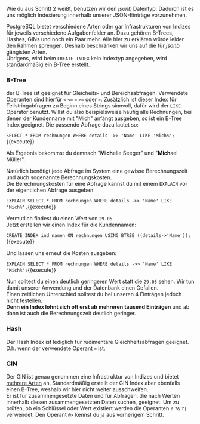 
Wie du aus Schritt 2 weißt, benutzen wir den _jsonb_ Datentyp. Dadurch ist es uns möglich Indexierung innerhalb unserer JSON-Einträge vorzunehmen.

PostgreSQL bietet verschiedene Arten oder gar Infrastrukturen von Indizes für jeweils verschiedene Aufgabenfelder an.
Dazu gehören B-Trees, Hashes, GINs und noch ein Paar mehr. Alle hier zu erklären würde leider den Rahmen sprengen. Deshalb beschränken wir uns auf die für _jsonb_ gängisten Arten.  
Übrigens, wird beim `CREATE INDEX` kein Indextyp angegeben, wird standardmäßig ein B-Tree erstellt.

### B-Tree
der B-Tree ist geeignet für Gleicheits- und Bereichsabfragen. Verwendete Operanten sind hierfür `<` `<=` `=` `>=` oder `>`. Zusätzlich ist dieser Index für Teilstringabfragen zu Beginn eines Strings sinnvoll, dafür wird der `LIKE` Operator benutzt.
Willst du also beispielsweise häufig alle Rechnungen, bei denen der Kundenname mit "Mich" anfängt ausgeben, so ist ein B-Tree Index geeignet. Die passende Abfrage dazu lautet so:

`SELECT * FROM rechnungen WHERE details ->> 'Name' LIKE 'Mich%';`{{execute}}

Als Ergebnis bekommst du demnach "**Mich**elle Seeger" und "**Mich**ael Müller".

Natürlich benötigt jede Abfrage im System eine gewisse Berechnungszeit und auch sogenannte Berechnungskosten.  
Die Berechnungskosten für eine Abfrage kannst du mit einem `EXPLAIN` vor der eigentlichen Abfrage ausgeben:  

`EXPLAIN SELECT * FROM rechnungen WHERE details ->> 'Name' LIKE 'Mich%';`{{execute}}

Vermutlich findest du einen Wert von `29.05`.   
Jetzt erstellen wir einen Index für die Kundennamen:  

`CREATE INDEX ind_namen ON rechnungen USING BTREE ((details->'Name'));`{{execute}}

Und lassen uns erneut die Kosten ausgeben:  

`EXPLAIN SELECT * FROM rechnungen WHERE details ->> 'Name' LIKE 'Mich%';`{{execute}}

Nun solltest du einen deutlich geringeren Wert statt die `29.05` sehen. Wir tun damit unserer Anwendung und der Datenbank einen Gefallen.  
Einen zeitlichen Unterschied solltest du bei unseren 4 Einträgen jedoch nicht festellen.  
**Denn ein Index lohnt sich oft erst ab mehreren tausend Einträgen** und ab dann ist auch die Berechnungszeit deutlich geringer.

### Hash 
Der Hash Index ist  lediglich für rudimentäre Gleichheitsabfragen geeignet. D.h. wenn der verwendete Operant `=` ist. 


### GIN
Der GIN ist genau genommen eine Infrastruktur von Indizes und bietet [mehrere Arten](https://www.postgresql.org/docs/11/gin-examples.html) an. Standardmäßig erstellt der GIN Index aber ebenfalls einen B-Tree, weshalb wir hier nicht weiter ausschweifen.  
Er ist für zusammengesetzte Daten und für Abfragen, die nach Werten innerhalb diesen zusammengesetzten Daten suchen, geeignet. Um zu prüfen, ob ein Schlüssel oder Wert existiert werden die Operanten `?` `?&` `?|` verwendet. Den Operant `@>` kennst du ja aus vorherigem Schritt. 


